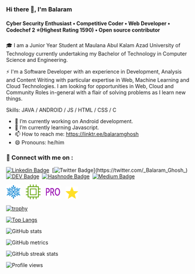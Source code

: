 ### Hi there 👋, I'm Balaram
#### Cyber Security Enthusiast • Competitive Coder • Web Developer • Codechef 2 ⭐(Highest Rating 1590) • Open source contributor
🎓 I am a Junior Year Student at Maulana Abul Kalam Azad University of Technology currently undertaking my Bachelor of Technology in Computer Science and Engineering.

⚡ I'm a Software Developer with an experience in Development, Analysis and Content Writing with particular expertise in Web, Machine Learning and Cloud Technologies. I am looking for opportunities in Web, Cloud and Community Roles in-general with a flair of solving problems as I learn new things.

Skills: JAVA / ANDROID / JS / HTML / CSS / C

- 🔭 I’m currently working on Android development. 
- 🌱 I’m currently learning Javascript. 
- 📫 How to reach me: https://linktr.ee/balaramghosh 
- 😄 Pronouns: he/him 


### 🤝 Connect with me on :

[![Linkedin Badge](https://img.shields.io/badge/-linkedn-blue?style=for-the-badge&logo=Linkedin&logoColor=white&link=https://www.linkedin.com/in/balaram-ghosh/)](https://www.linkedin.com/in/balaram-ghosh/)&nbsp; [![Twitter Badge](https://img.shields.io/badge/-twitter-1ca0f1?style=for-the-badge&logo=twitter&logoColor=white&link=https://twitter.com/_Balaram_Ghosh_)](https://twitter.com/_Balaram_Ghosh_)&nbsp; [![DEV Badge](https://img.shields.io/badge/-dev.to-000000?style=for-the-badge&logo=dev.to&logoColor=white&link=https://dev.to/balaramghosh)](https://dev.to/balaramghosh)&nbsp; [![Hashnode Badge](https://img.shields.io/badge/-hashnode-2962FF?style=for-the-badge&logo=hashnode&logoColor=white&link=https://hashnode.com/@BalaramGhosh)](https://hashnode.com/@BalaramGhosh)&nbsp; [![Medium Badge](https://img.shields.io/badge/-medium-000000?style=for-the-badge&logo=medium&logoColor=white&link=https://medium.com/@balaramghosh)](https://medium.com/@balaramghosh)&nbsp;

<a href='https://archiveprogram.github.com/'><img src='https://raw.githubusercontent.com/acervenky/animated-github-badges/master/assets/acbadge.gif' width='40' height='40'></a> <a href='https://docs.github.com/en/developers'><img src='https://raw.githubusercontent.com/acervenky/animated-github-badges/master/assets/devbadge.gif' width='40' height='40'></a> <a href='https://github.com/pricing'><img src='https://raw.githubusercontent.com/acervenky/animated-github-badges/master/assets/pro.gif' width='40' height='40'></a> <a href='https://stars.github.com/'><img src='https://raw.githubusercontent.com/acervenky/animated-github-badges/master/assets/starbadge.gif' width='35' height='35'></a> 

[![trophy](https://github-profile-trophy.vercel.app/?username=BALARAMGHOSH)](https://github.com/ryo-ma/github-profile-trophy)

[![Top Langs](https://github-readme-stats.vercel.app/api/top-langs/?username=BALARAMGHOSH)](https://github.com/anuraghazra/github-readme-stats)

![GitHub stats](https://github-readme-stats.vercel.app/api?username=BALARAMGHOSH&show_icons=true)  

![GitHub metrics](https://metrics.lecoq.io/BALARAMGHOSH)  

![GitHub streak stats](https://github-readme-streak-stats.herokuapp.com/?user=BALARAMGHOSH)  

![Profile views](https://gpvc.arturio.dev/BALARAMGHOSH)  
